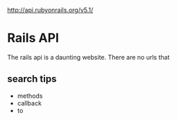 http://api.rubyonrails.org/v5.1/

# Rails API

The rails api is a daunting website. There are no urls that

## search tips

- methods
- callback
- to

